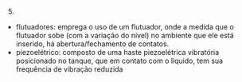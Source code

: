 5)

- flutuadores: emprega o uso de um flutuador, onde a medida que o flutuador sobe (com a variação do nível) no ambiente que ele está inserido, há abertura/fechamento de contatos.
- piezoelétrico: composto de uma haste piezoelétrica vibratória posicionado no tanque, que em contato com o liquido, tem sua frequência de vibração reduzida
